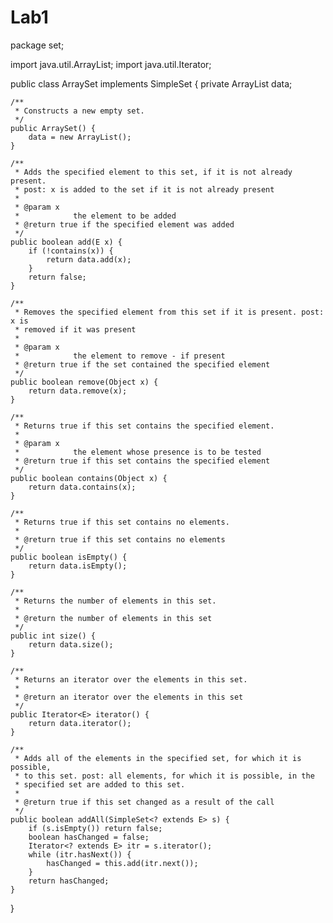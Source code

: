 # Lab1
package set;

import java.util.ArrayList;
import java.util.Iterator;

public class ArraySet<E> implements SimpleSet<E> {
	private ArrayList<E> data;

	/**
	 * Constructs a new empty set.
	 */
	public ArraySet() {
		data = new ArrayList();
	}

	/**
	 * Adds the specified element to this set, if it is not already present.
	 * post: x is added to the set if it is not already present
	 * 
	 * @param x
	 *            the element to be added
	 * @return true if the specified element was added
	 */
	public boolean add(E x) {
		if (!contains(x)) {
			return data.add(x);
		}
		return false;
	}

	/**
	 * Removes the specified element from this set if it is present. post: x is
	 * removed if it was present
	 * 
	 * @param x
	 *            the element to remove - if present
	 * @return true if the set contained the specified element
	 */
	public boolean remove(Object x) {
		return data.remove(x);
	}

	/**
	 * Returns true if this set contains the specified element.
	 * 
	 * @param x
	 *            the element whose presence is to be tested
	 * @return true if this set contains the specified element
	 */
	public boolean contains(Object x) {
		return data.contains(x);
	}

	/**
	 * Returns true if this set contains no elements.
	 * 
	 * @return true if this set contains no elements
	 */
	public boolean isEmpty() {
		return data.isEmpty();
	}

	/**
	 * Returns the number of elements in this set.
	 * 
	 * @return the number of elements in this set
	 */
	public int size() {
		return data.size();
	}

	/**
	 * Returns an iterator over the elements in this set.
	 * 
	 * @return an iterator over the elements in this set
	 */
	public Iterator<E> iterator() {
		return data.iterator();
	}

	/**
	 * Adds all of the elements in the specified set, for which it is possible,
	 * to this set. post: all elements, for which it is possible, in the
	 * specified set are added to this set.
	 * 
	 * @return true if this set changed as a result of the call
	 */
	public boolean addAll(SimpleSet<? extends E> s) {
		if (s.isEmpty()) return false;
		boolean hasChanged = false;
		Iterator<? extends E> itr = s.iterator();
		while (itr.hasNext()) {
			hasChanged = this.add(itr.next());
		}
		return hasChanged;
	}

}

